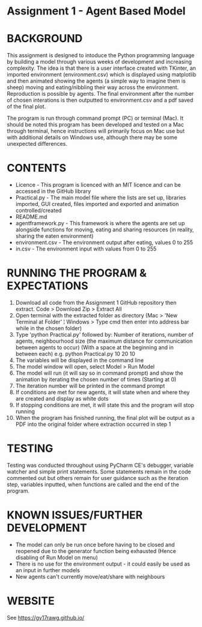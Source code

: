 # Assignment 1 - Agent Based Model

# BACKGROUND

This assignment is designed to intoduce the Python programming language by building a model through various weeks of development and increasing complexity. The idea is that there is a user interface created with TKinter, an imported environment (environment.csv) which is displayed using matplotlib and then animated showing the agents (a simple way to imagine them is sheep) moving and eating/nibbling their way across the environment. Reproduction is possible by agents. The final environment after the number of chosen interations is then outputted to environment.csv and a pdf saved of the final plot.

The program is run through command prompt (PC) or terminal (Mac). It should be noted this program has been developed and tested on a Mac through terminal, hence instructions will primarily focus on Mac use but with additional details on Windows use, although there may be some unexpected differences.

# CONTENTS

- Licence - This program is licenced with an MIT licence and can be accessed in the GitHub library
- Practical.py - The main model file where the lists are set up, libraries imported, GUI created, files imported and exported and animation controlled/created
- README.md
- agentframework.py - This framework is where the agents are set up alongside functions for moving, eating and sharing resources (in reality, sharing the eaten environment)
- environment.csv - The environment output after eating, values 0 to 255
- in.csv - The environment input with values from 0 to 255

# RUNNING THE PROGRAM & EXPECTATIONS

1) Download all code from the Assignment 1 GitHub repository then extract. Code > Download Zip > Extract All
2) Open terminal with the extracted folder as directory (Mac > 'New Terminal at Folder' ¦ Windows > Type cmd then enter into address bar while in the chosen folder)
3) Type 'python Practical.py' followed by: Number of iterations, number of agents, neighbourhood size (the maximum distance for communication between agents to occur) (With a space at the beginning and in between each) e.g. python Practical.py 10 20 10 
4) The variables will be displayed in the command line
5) The model window will open, select Model > Run Model
6) The model will run (it will say so in command prompt) and show the animation by iterating the chosen number of times (Starting at 0)
7) The iteration number will be printed in the command prompt
8) If conditions are met for new agents, it will state when and where they are created and display as white dots
9) If stopping conditions are met, it will state this and the program will stop running
10) When the program has finished running, the final plot will be output as a PDF into the original folder where extraction occurred in step 1

# TESTING

Testing was conducted throughout using PyCharm CE's debugger, variable watcher and simple print statements. Some statements remain in the code commented out but others remain for user guidance such as the iteration step, variables inputted, when functions are called and the end of the program.

# KNOWN ISSUES/FURTHER DEVELOPMENT

- The model can only be run once before having to be closed and reopened due to the generator function being exhausted (Hence disabling of Run Model on menu)
- There is no use for the environment output - it could easily be used as an input in further models
- New agents can't currently move/eat/share with neighbours

# WEBSITE

See https://gy17rawg.github.io/
